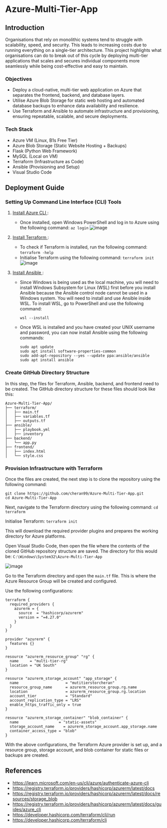 # Azure-Multi-Tier-App

## Introduction

Organisations that rely on monolithic systems tend to struggle with scalability, speed, and security. This leads to increasing costs due to running everything on a single-tier architecture. This project highlights what organisations can do to break out of this cycle by deploying multi-tier applications that scales and secures individual components more seamlessly while being cost-effective and easy to maintain. 

### Objectives
- Deploy a cloud-native, multi-tier web application on Azure that separates the frontend, backend, and database layers.
- Utilise Azure Blob Storage for static web hosting and automated database backups to enhance data availability and resilience.
- Use Terraform and Ansible to automate infrastructure and provisioning, ensuring repeatable, scalable, and secure deployments.

### Tech Stack
- Azure VM (Linux, B1s Free Tier)
- Azure Blob Storage (Static Website Hosting + Backups)
- Flask (Python Web Framework)
- MySQL (Local on VM)
- Terraform (Infrastructure as Code)
- Ansible (Provisioning and Setup)
- Visual Studio Code 

## Deployment Guide

### Setting Up Command Line Interface (CLI) Tools
1. <a href="https://learn.microsoft.com/en-us/cli/azure/install-azure-cli"> Install Azure CLI </a>:
    - Once installed, open Windows PowerShell and log in to Azure using the following command:
      `az login`
      ![image](https://github.com/user-attachments/assets/00ae9c7e-12a7-4651-851a-bf7e3118cedf)

2. <a href="https://developer.hashicorp.com/terraform/tutorials/aws-get-started/install-cli"> Install Terraform </a>:
    - To check if Terraform is installed, run the following command:
      `terraform -help`
    - Initialise Terraform using the following command:
      `terraform init`
      ![image](https://github.com/user-attachments/assets/7cf5ffc3-e110-4941-a7ad-2f703e4bb4c9)

3. <a href="https://docs.ansible.com/ansible/latest/installation_guide/installation_distros.html#installing-ansible-on-ubuntu"> Install Ansible </a>:

   - Since Windows is being used as the local machine, you will need to install Windows Subsystem for Linux (WSL) first before you install Ansible because the Ansible control node cannot be used in a Windows system. You will need to install and use Ansible inside WSL. To install WSL, go to PowerShell and use the following command:

     ```
     wsl --install
     ```
   - Once WSL is installed and you have created your UNIX username and password, you can now install Ansible using the following commands:
  
     ```
     sudo apt update
     sudo apt install software-properties-common
     sudo add-apt-repository --yes --update ppa:ansible/ansible
     sudo apt install ansible
     ```

### Create GitHub Directory Structure
In this step, the files for Terraform, Ansible, backend, and frontend need to be created. The GitHub directory structure for these files should look like this:

```
Azure-Multi-Tier-App/
├── terraform/
│   ├── main.tf
│   ├── variables.tf
│   ├── outputs.tf
├── ansible/
│   ├── playbook.yml
│   ├── inventory
├── backend/
│   └── app.py
├── frontend/
│   ├── index.html
│   └── style.css
```

### Provision Infrastructure with Terraform 

Once the files are created, the next step is to clone the repository using the following command:
```
git clone https://github.com/cheran99/Azure-Multi-Tier-App.git
cd Azure-Multi-Tier-App
```

Next, navigate to the Terraform directory using the following command:
`cd terraform` 

Initialise Terraform:
`terraform init`

This will download the required provider plugins and prepares the working directory for Azure platforms.

Open Visual Studio Code, then open the file where the contents of the cloned GitHub repository structure are saved. The directory for this would be: `C:\Windows\System32\Azure-Multi-Tier-App`

![image](https://github.com/user-attachments/assets/5b760b41-caf1-4955-a728-04fd2db4a166)

Go to the Terraform directory and open the `main.tf` file. This is where the Azure Resource Group will be created and configured. 

Use the following configurations:

```
terraform {
  required_providers {
    azurerm = {
      source  = "hashicorp/azurerm"
      version = "=4.27.0"
    }
  }
}

provider "azurerm" {
  features {}
}

resource "azurerm_resource_group" "rg" {
  name     = "multi-tier-rg"
  location = "UK South"
}

resource "azurerm_storage_account" "app_storage" {
  name                     = "mutitierstorcheran"
  resource_group_name      = azurerm_resource_group.rg.name
  location                 = azurerm_resource_group.rg.location
  account_tier             = "Standard"
  account_replication_type = "LRS"
  enable_https_traffic_only = true
}

resource "azurerm_storage_container" "blob_container" {
  name                  = "static-assets"
  storage_account_name    = azurerm_storage_account.app_storage.name
  container_access_type = "blob"
}
```

With the above configurations, the Terraform Azure provider is set up, and a resource group, storage account, and blob container for static files or backups are created. 


## References
- https://learn.microsoft.com/en-us/cli/azure/authenticate-azure-cli
- https://registry.terraform.io/providers/hashicorp/azurerm/latest/docs
- https://registry.terraform.io/providers/hashicorp/azurerm/latest/docs/resources/storage_blob
- https://registry.terraform.io/providers/hashicorp/azurerm/latest/docs/guides/azure_cli
- https://developer.hashicorp.com/terraform/cli/run
- https://developer.hashicorp.com/terraform/cli











